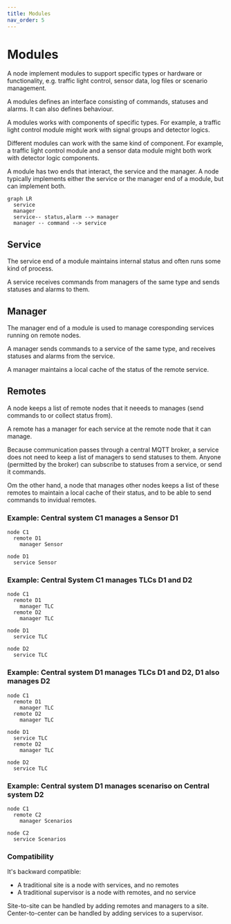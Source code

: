 ```yaml
---
title: Modules
nav_order: 5
---
```


# Modules
A node implement modules to support specific types or hardware or functionality, e.g. traffic light control, sensor data, log files or scenario management.

A modules defines an interface consisting of commands, statuses and alarms. It can also defines behaviour.

A modules works with components of specific types. For example, a traffic light control module might work with signal groups and detector logics.

Different modules can work with the same kind of component. For example, a traffic light control module and a sensor data module might both work with detector logic components.

A module has two ends that interact, the service and the manager. A node typically implements either the service or the manager end of a module, but can implement both.

```mermaid
graph LR
  service
  manager
  service-- status,alarm --> manager 
  manager -- command --> service
```

## Service
The service end of a module maintains internal status and often runs some kind of process.

A service receives commands from managers of the same type and sends statuses and alarms to them. 

## Manager
The manager end of a module is used to manage coresponding services running on remote nodes.

A manager sends commands to a service of the same type, and receives statuses and alarms from the service. 

A manager maintains a local cache of the status of the remote service.

## Remotes
A node keeps a list of remote nodes that it neeeds to manages (send commands to or collect status from).

A remote has a manager for each service at the remote node that it can manage.

Because communication passes through a central MQTT broker, a service does not need to keep a list of managers to send statuses to them. Anyone (permitted by the broker) can subscribe to statuses from a service, or send it commands.

Om the other hand, a node that manages other nodes keeps a list of these remotes to maintain a local cache of their status, and to be able to send commands to invidual remotes.


### Example: Central system C1 manages a Sensor D1
```
node C1
  remote D1
    manager Sensor

node D1
  service Sensor
```

### Example: Central System C1 manages TLCs D1 and D2
```
node C1
  remote D1
    manager TLC
  remote D2
    manager TLC

node D1
  service TLC

node D2
  service TLC
```

### Example: Central system D1 manages TLCs D1 and D2, D1 also manages D2
```
node C1
  remote D1
    manager TLC
  remote D2
    manager TLC

node D1
  service TLC
  remote D2
    manager TLC

node D2
  service TLC
```

### Example: Central system D1 manages scenariso on Central system D2
```
node C1
  remote C2
    manager Scenarios

node C2
  service Scenarios
```

### Compatibility
It's backward compatible:
- A traditional site is a node with services, and no remotes
- A traditional supervisor is a node with remotes, and no service

Site-to-site can be handled by adding remotes and managers to a site.
Center-to-center can be handled by adding services to a supervisor.
